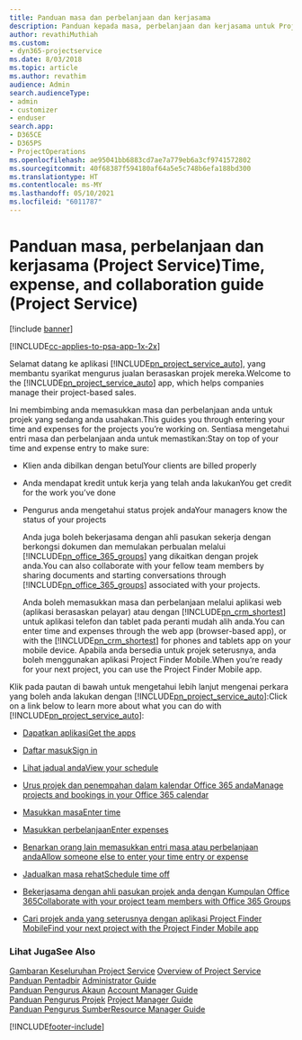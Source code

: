 ```yaml
---
title: Panduan masa dan perbelanjaan dan kerjasama
description: Panduan kepada masa, perbelanjaan dan kerjasama untuk Project Service
author: revathiMuthiah
ms.custom:
- dyn365-projectservice
ms.date: 8/03/2018
ms.topic: article
ms.author: revathim
audience: Admin
search.audienceType:
- admin
- customizer
- enduser
search.app:
- D365CE
- D365PS
- ProjectOperations
ms.openlocfilehash: ae95041bb6883cd7ae7a779eb6a3cf9741572802
ms.sourcegitcommit: 40f68387f594180af64a5e5c748b6efa188bd300
ms.translationtype: HT
ms.contentlocale: ms-MY
ms.lasthandoff: 05/10/2021
ms.locfileid: "6011787"
---
```

# <a name="time-expense-and-collaboration-guide-project-service"></a><span data-ttu-id="f0cdf-103">Panduan masa, perbelanjaan dan kerjasama (Project Service)</span><span class="sxs-lookup"><span data-stu-id="f0cdf-103">Time, expense, and collaboration guide (Project Service)</span></span>

[!include [banner](../includes/psa-now-project-operations.md)]

[!INCLUDE[cc-applies-to-psa-app-1x-2x](../includes/cc-applies-to-psa-app-1x-2x.md)]

<span data-ttu-id="f0cdf-104">Selamat datang ke aplikasi [!INCLUDE[pn_project_service_auto](../includes/pn-project-service-auto.md)], yang membantu syarikat mengurus jualan berasaskan projek mereka.</span><span class="sxs-lookup"><span data-stu-id="f0cdf-104">Welcome to the [!INCLUDE[pn_project_service_auto](../includes/pn-project-service-auto.md)] app, which helps companies manage their project-based sales.</span></span> 
  
 <span data-ttu-id="f0cdf-105">Ini membimbing anda memasukkan masa dan perbelanjaan anda untuk projek yang sedang anda usahakan.</span><span class="sxs-lookup"><span data-stu-id="f0cdf-105">This guides you through entering your time and expenses for the projects you’re working on.</span></span> <span data-ttu-id="f0cdf-106">Sentiasa mengetahui entri masa dan perbelanjaan anda untuk memastikan:</span><span class="sxs-lookup"><span data-stu-id="f0cdf-106">Stay on top of your time and expense entry to make sure:</span></span>  
  
- <span data-ttu-id="f0cdf-107">Klien anda dibilkan dengan betul</span><span class="sxs-lookup"><span data-stu-id="f0cdf-107">Your clients are billed properly</span></span>  
  
- <span data-ttu-id="f0cdf-108">Anda mendapat kredit untuk kerja yang telah anda lakukan</span><span class="sxs-lookup"><span data-stu-id="f0cdf-108">You get credit for the work you’ve done</span></span>  
  
- <span data-ttu-id="f0cdf-109">Pengurus anda mengetahui status projek anda</span><span class="sxs-lookup"><span data-stu-id="f0cdf-109">Your managers know the status of your projects</span></span>  
  
  <span data-ttu-id="f0cdf-110">Anda juga boleh bekerjasama dengan ahli pasukan sekerja dengan berkongsi dokumen dan memulakan perbualan melalui [!INCLUDE[pn_office_365_groups](../includes/pn-office-365-groups.md)] yang dikaitkan dengan projek anda.</span><span class="sxs-lookup"><span data-stu-id="f0cdf-110">You can also collaborate with your fellow team members by sharing documents and starting conversations through [!INCLUDE[pn_office_365_groups](../includes/pn-office-365-groups.md)] associated with your projects.</span></span>  
  
  <span data-ttu-id="f0cdf-111">Anda boleh memasukkan masa dan perbelanjaan melalui aplikasi web (aplikasi berasaskan pelayar) atau dengan [!INCLUDE[pn_crm_shortest](../includes/pn-crm-shortest.md)] untuk aplikasi telefon dan tablet pada peranti mudah alih anda.</span><span class="sxs-lookup"><span data-stu-id="f0cdf-111">You can enter time and expenses through the web app (browser-based app), or with the [!INCLUDE[pn_crm_shortest](../includes/pn-crm-shortest.md)] for phones and tablets app on your mobile device.</span></span> <span data-ttu-id="f0cdf-112">Apabila anda bersedia untuk projek seterusnya, anda boleh menggunakan aplikasi Project Finder Mobile.</span><span class="sxs-lookup"><span data-stu-id="f0cdf-112">When you’re ready for your next project, you can use the Project Finder Mobile app.</span></span>  
  
<span data-ttu-id="f0cdf-113">Klik pada pautan di bawah untuk mengetahui lebih lanjut mengenai perkara yang boleh anda lakukan dengan [!INCLUDE[pn_project_service_auto](../includes/pn-project-service-auto.md)]:</span><span class="sxs-lookup"><span data-stu-id="f0cdf-113">Click on a link below to learn more about what you can do with [!INCLUDE[pn_project_service_auto](../includes/pn-project-service-auto.md)]:</span></span>  
  
-   [<span data-ttu-id="f0cdf-114">Dapatkan aplikasi</span><span class="sxs-lookup"><span data-stu-id="f0cdf-114">Get the apps</span></span>](../psa/get-apps.md)  
  
-   [<span data-ttu-id="f0cdf-115">Daftar masuk</span><span class="sxs-lookup"><span data-stu-id="f0cdf-115">Sign in</span></span>](../psa/sign-in.md)  
  
-   [<span data-ttu-id="f0cdf-116">Lihat jadual anda</span><span class="sxs-lookup"><span data-stu-id="f0cdf-116">View your schedule</span></span>](../psa/view-schedule.md)  
  
-   [<span data-ttu-id="f0cdf-117">Urus projek dan penempahan dalam kalendar Office 365 anda</span><span class="sxs-lookup"><span data-stu-id="f0cdf-117">Manage projects and bookings in your Office 365 calendar</span></span>](../psa/manage-project-bookings-office-365-calendar.md)  
  
-   [<span data-ttu-id="f0cdf-118">Masukkan masa</span><span class="sxs-lookup"><span data-stu-id="f0cdf-118">Enter time</span></span>](../psa/enter-time.md)  
  
-   [<span data-ttu-id="f0cdf-119">Masukkan perbelanjaan</span><span class="sxs-lookup"><span data-stu-id="f0cdf-119">Enter expenses</span></span>](../psa/enter-expenses.md)  
  
-   [<span data-ttu-id="f0cdf-120">Benarkan orang lain memasukkan entri masa atau perbelanjaan anda</span><span class="sxs-lookup"><span data-stu-id="f0cdf-120">Allow someone else to enter your time entry or expense</span></span>](../psa/allow-someone-else-enter-time-entry-expense.md)  
  
-   [<span data-ttu-id="f0cdf-121">Jadualkan masa rehat</span><span class="sxs-lookup"><span data-stu-id="f0cdf-121">Schedule time off</span></span>](../psa/schedule-time-off.md)  
  
-   [<span data-ttu-id="f0cdf-122">Bekerjasama dengan ahli pasukan projek anda dengan Kumpulan Office 365</span><span class="sxs-lookup"><span data-stu-id="f0cdf-122">Collaborate with your project team members with Office 365 Groups</span></span>](../psa/collaborate-project-team-members-office-365-groups.md)  
  
-   [<span data-ttu-id="f0cdf-123">Cari projek anda yang seterusnya dengan aplikasi Project Finder Mobile</span><span class="sxs-lookup"><span data-stu-id="f0cdf-123">Find your next project with the Project Finder Mobile app</span></span>](../psa/find-next-project-finder-mobile-app.md)  
  
### <a name="see-also"></a><span data-ttu-id="f0cdf-124">Lihat Juga</span><span class="sxs-lookup"><span data-stu-id="f0cdf-124">See Also</span></span>  
 <span data-ttu-id="f0cdf-125">[Gambaran Keseluruhan Project Service](../psa/overview.md) </span><span class="sxs-lookup"><span data-stu-id="f0cdf-125">[Overview of Project Service](../psa/overview.md) </span></span>  
 <span data-ttu-id="f0cdf-126">[Panduan Pentadbir](../psa/admin-guide.md) </span><span class="sxs-lookup"><span data-stu-id="f0cdf-126">[Administrator Guide](../psa/admin-guide.md) </span></span>  
 <span data-ttu-id="f0cdf-127">[Panduan Pengurus Akaun](../psa/account-manager-guide.md) </span><span class="sxs-lookup"><span data-stu-id="f0cdf-127">[Account Manager Guide](../psa/account-manager-guide.md) </span></span>  
 <span data-ttu-id="f0cdf-128">[Panduan Pengurus Projek](../psa/project-manager-guide.md) </span><span class="sxs-lookup"><span data-stu-id="f0cdf-128">[Project Manager Guide](../psa/project-manager-guide.md) </span></span>  
 [<span data-ttu-id="f0cdf-129">Panduan Pengurus Sumber</span><span class="sxs-lookup"><span data-stu-id="f0cdf-129">Resource Manager Guide</span></span>](../psa/resource-manager-guide.md)   


[!INCLUDE[footer-include](../includes/footer-banner.md)]
